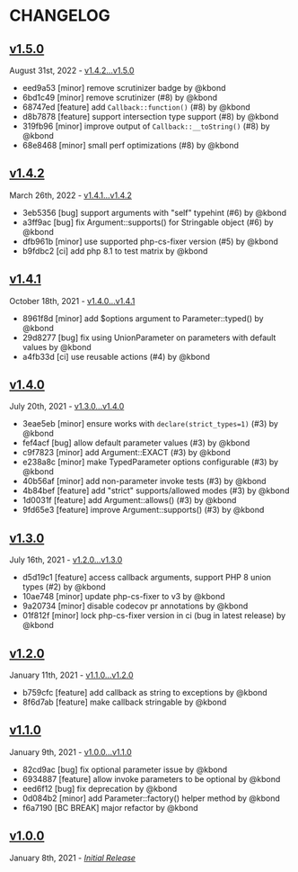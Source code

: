 # CHANGELOG

## [v1.5.0](https://github.com/zenstruck/callback/releases/tag/v1.5.0)

August 31st, 2022 - [v1.4.2...v1.5.0](https://github.com/zenstruck/callback/compare/v1.4.2...v1.5.0)

* eed9a53 [minor] remove scrutinizer badge by @kbond
* 6bd1c49 [minor] remove scrutinizer (#8) by @kbond
* 68747ed [feature] add `Callback::function()` (#8) by @kbond
* d8b7878 [feature] support intersection type support (#8) by @kbond
* 319fb96 [minor] improve output of `Callback::__toString()` (#8) by @kbond
* 68e8468 [minor] small perf optimizations (#8) by @kbond

## [v1.4.2](https://github.com/zenstruck/callback/releases/tag/v1.4.2)

March 26th, 2022 - [v1.4.1...v1.4.2](https://github.com/zenstruck/callback/compare/v1.4.1...v1.4.2)

* 3eb5356 [bug] support arguments with "self" typehint (#6) by @kbond
* a3ff9ac [bug] fix Argument::supports() for Stringable object (#6) by @kbond
* dfb961b [minor] use supported php-cs-fixer version (#5) by @kbond
* b9fdbc2 [ci] add php 8.1 to test matrix by @kbond

## [v1.4.1](https://github.com/zenstruck/callback/releases/tag/v1.4.1)

October 18th, 2021 - [v1.4.0...v1.4.1](https://github.com/zenstruck/callback/compare/v1.4.0...v1.4.1)

* 8961f8d [minor] add $options argument to Parameter::typed() by @kbond
* 29d8277 [bug] fix using UnionParameter on parameters with default values by @kbond
* a4fb33d [ci] use reusable actions (#4) by @kbond

## [v1.4.0](https://github.com/zenstruck/callback/releases/tag/v1.4.0)

July 20th, 2021 - [v1.3.0...v1.4.0](https://github.com/zenstruck/callback/compare/v1.3.0...v1.4.0)

* 3eae5eb [minor] ensure works with `declare(strict_types=1)` (#3) by @kbond
* fef4acf [bug] allow default parameter values (#3) by @kbond
* c9f7823 [minor] add Argument::EXACT (#3) by @kbond
* e238a8c [minor] make TypedParameter options configurable (#3) by @kbond
* 40b56af [minor] add non-parameter invoke tests (#3) by @kbond
* 4b84bef [feature] add "strict" supports/allowed modes (#3) by @kbond
* 1d0031f [feature] add Argument::allows() (#3) by @kbond
* 9fd65e3 [feature] improve Argument::supports() (#3) by @kbond

## [v1.3.0](https://github.com/zenstruck/callback/releases/tag/v1.3.0)

July 16th, 2021 - [v1.2.0...v1.3.0](https://github.com/zenstruck/callback/compare/v1.2.0...v1.3.0)

* d5d19c1 [feature] access callback arguments, support PHP 8 union types (#2) by @kbond
* 10ae748 [minor] update php-cs-fixer to v3 by @kbond
* 9a20734 [minor] disable codecov pr annotations by @kbond
* 01f812f [minor] lock php-cs-fixer version in ci (bug in latest release) by @kbond

## [v1.2.0](https://github.com/zenstruck/callback/releases/tag/v1.2.0)

January 11th, 2021 - [v1.1.0...v1.2.0](https://github.com/zenstruck/callback/compare/v1.1.0...v1.2.0)

* b759cfc [feature] add callback as string to exceptions by @kbond
* 8f6d7ab [feature] make callback stringable by @kbond

## [v1.1.0](https://github.com/zenstruck/callback/releases/tag/v1.1.0)

January 9th, 2021 - [v1.0.0...v1.1.0](https://github.com/zenstruck/callback/compare/v1.0.0...v1.1.0)

* 82cd9ac [bug] fix optional parameter issue by @kbond
* 6934887 [feature] allow invoke parameters to be optional by @kbond
* eed6f12 [bug] fix deprecation by @kbond
* 0d084b2 [minor] add Parameter::factory() helper method by @kbond
* f6a7190 [BC BREAK] major refactor by @kbond

## [v1.0.0](https://github.com/zenstruck/callback/releases/tag/v1.0.0)

January 8th, 2021 - _[Initial Release](https://github.com/zenstruck/callback/commits/v1.0.0)_
